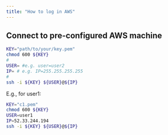 ```yaml
---
title: "How to log in AWS"
---
```


## Connect to pre-configured AWS machine

```sh
KEY="path/to/your/key.pem"
chmod 600 ${KEY}
#
USER= #e.g. user=user2
IP= # e.g. IP=255.255.255.255
#
ssh -i ${KEY} ${USER}@${IP}
```

E.g., for user1: 

```sh
KEY="c1.pem"
chmod 600 ${KEY}
USER=user1
IP=52.33.244.194
ssh -i ${KEY} ${USER}@${IP}
```

